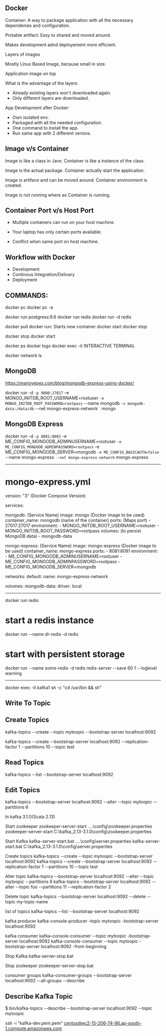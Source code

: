 Docker
------

Container:
 A way to package application with all the necessary dependenies and configuration.
 
 Protable artifact: Easy to shared and moved around.
 
 Makes development adnd deployement more efficient.

 Layers of images

 Mostly Linux Based Image, because small in size.

 Application image on top 

What is the advantage of the layers
- Already existing layers won't downloaded again.
- Only different layers are downloaded.


App Development after Docker:
 - Own isolated env.
 - Packaged with all the needed configuration.
 - One command to install the app.
 - Run same app with 2 different verions.

Image v/s Container
-------------------
Image is like a class in Jave.
Container is like a instance of the class.

Image is the actual package. Container actually start the applicaiton.

Image is artiface and can be moved around.
Container environment is created.

Image is not running where as Container is running.

Container Port v/s Host Port
----------------------------
 - Multiple containers can run on your host machine.
 - Your laptop has only certain ports available.
 
 - Conflict when same port on host machine.
 


Workflow with Docker
--------------------
 - Development
 - Continous Integration/Delivary
 - Deployment
 
 
 
COMMANDS:
----------
docker pc
docker pc -a

docker run postgress:9.6
docker run redis
docker run -d redis


docker pull
docker run: Starts new container
docker start
docker stop

docker stop <c-id>
docker start <c-id>

docker ps
docker logs <c-name>
docker exec -it
INTERACTIVE TERMINAL

docker network ls 


MongoDB
-------
https://marioyepes.com/blog/mongodb-express-using-docker/

docker run -d `
-p 9000:27017 `
-e MONGO_INITDB_ROOT_USERNAME=rootuser `
-e MONGO_INITDB_ROOT_PASSWORD=rootpass `
--name mongodb `
-v mongodb-data:/data/db `
--net mongo-express-network `
mongo

MongoDB Express
---------------
docker run -d `
-p 8081:8081 `
-e ME_CONFIG_MONGODB_ADMINUSERNAME=rootuser `
-e ME_CONFIG_MONGODB_ADMINPASSWORD=rootpass `
-e ME_CONFIG_MONGODB_SERVER=mongodb `
-e ME_CONFIG_BASICAUTH=false `
--name mongo-express `
--net mongo-express-network `
mongo-express

------------------------------

# mongo-express.yml
version: "3" (Docker Compose Version)

services:

  mongodb: (Service Name)
    image: mongo (Docker image to be used)
    container_name: mongodb (name of the container)
    ports: (Maps port)
      - 27017:27017 
    environment:
      - MONGO_INITDB_ROOT_USERNAME=rootuser
      - MONGO_INITDB_ROOT_PASSWORD=rootpass
    volumes: (to persist MongoDB data)
      - mongodb-data

  mongo-express: (Service Name)
    image: mongo-express (Docker image to be used)
    container_name: mongo-express
    ports:
      - 8081:8081
    environment:
      - ME_CONFIG_MONGODB_ADMINUSERNAME=rootuser
      - ME_CONFIG_MONGODB_ADMINPASSWORD=rootpass
      - ME_CONFIG_MONGODB_SERVER=mongodb

networks:
  default:
    name: mongo-express-network

volumes:
  mongodb-data:
    driver: local


-------------------------------------------------------------------

docker run redis

# start a redis instance
docker run --name dr-redis -d redis

# start with persistent storage
docker run --name some-redis -d redis redis-server --save 60 1 --loglevel warning





















----------------------------------------------


docker exec -it kafka1 sh -c "cd /usr/bin && sh"


## Write To Topic



## Create Topics

kafka-topics --create --topic mytoopic --bootstrap-server localhost:9092


kafka-topics --create --bootstrap-server localhost:9092 --replication-factor 1 --partitions 10 --topic test

## Read Topics

kafka-topics --list --bootstrap-server localhost:9092

## Edit Topics

kafka-topics --bootstrap-server localhost:9092 --alter --topic mytoopic --partitions 6



In kafka 3.1.0(Scala 2.13)
 
 
Start zookeeper
zookeeper-server-start ..\..\config\zookeeper.properties
zookeeper-server-start C:\kafka_2.13-3.1.0\config\zookeeper.properties
 
 
Start Kafka
kafka-server-start.bat ..\..\config\server.properties
kafka-server-start.bat C:\kafka_2.13-3.1.0\config\server.properties
 
 
Create topics
kafka-topics --create --topic mytoopic --bootstrap-server localhost:9092
kafka-topics --create --bootstrap-server localhost:9092 --replication-factor 1 --partitions 10 --topic test
 
Alter topic
kafka-topics --bootstrap-server localhost:9092 --alter --topic mytoopic --partitions 6
kafka-topics --bootstrap-server localhost:9092 --alter --topic foo --partitions 11 --replication-factor 2
 
Delete topic
kafka-topics --bootstrap-server localhost:9092 --delete --topic my-topic-name
 
list of topics
kafka-topics --list --bootstrap-server localhost:9092
 
kafka producer
kafka-console-producer -topic mytoopic -bootstrap-server localhost:9092
 
kafka consumer
kafka-console-consumer --topic mytoopic -bootstrap-server localhost:9092
kafka-console-consumer --topic mytoopic -bootstrap-server localhost:9092 -from-beginning
 
Stop Kafka
kafka-server-stop.bat
 
Stop zookeeper
zookeeper-server-stop.bat
 
consumer groups
kafka-consumer-groups --bootstrap-server localhost:9092 --all-groups --describe
 
 
Describe Kafka Topic
------------------------------
$ bin/kafka-topics --describe --bootstrap-server localhost:9092 --topic mytoopic
 
 
ssh -i "kafka-dev.pem.pem" centos@ec2-15-206-74-96.ap-south-1.compute.amazonaws.com












